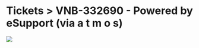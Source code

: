 <!--
id: 21682975
link: http://tumblr.atmos.org/post/21682975/tickets-vnb-332690-powered-by-esupport-via-a
slug: tickets-vnb-332690-powered-by-esupport-via-a
date: Sat Dec 15 2007 15:02:19 GMT-0800 (PST)
publish: 2007-12-015
tags: 
title: Tickets &gt; VNB-332690 - Powered by eSupport (via a t m o s)
-->


Tickets &gt; VNB-332690 - Powered by eSupport (via a t m o s)
=============================================================

![](http://25.media.tumblr.com/ZyX8Upfyn30cyox3uenbhDWV_500.jpg)

